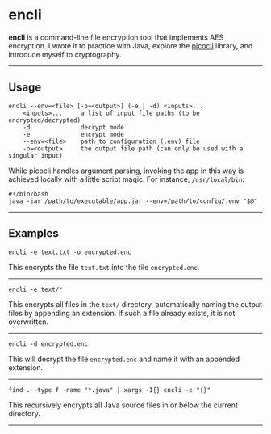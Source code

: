 # encli

**encli** is a command-line file encryption tool that implements AES encryption. I wrote it to practice with Java, explore the [picocli](https://picocli.info) library, and introduce myself to cryptography.

---

## Usage

    encli --env=<file> [-o=<output>] (-e | -d) <inputs>...
        <inputs>...     a list of input file paths (to be encrypted/decrypted)
        -d              decrypt mode
        -e              encrypt mode
        --env=<file>    path to configuration (.env) file
        -o=<output>     the output file path (can only be used with a singular input)

While picocli handles argument parsing, invoking the app in this way is achieved locally with a little script magic. For instance, `/usr/local/bin`:

    #!/bin/bash
    java -jar /path/to/executable/app.jar --env=/path/to/config/.env "$@"

---

## Examples

    encli -e text.txt -o encrypted.enc

This encrypts the file `text.txt` into the file `encrypted.enc`. 

---

    encli -e text/*

This encrypts all files in the `text/` directory, automatically naming the output files by appending an extension. If such a file already exists, it is not overwritten. 

---

    encli -d encrypted.enc

This will decrypt the file `encrypted.enc` and name it with an appended extension.

---

    find . -type f -name "*.java" | xargs -I{} encli -e "{}"

This recursively encrypts all Java source files in or below the current directory.

---